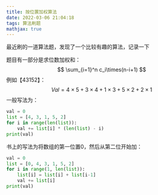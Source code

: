 ```yaml
---
title: 按位置加权算法
date: 2022-03-06 21:04:18
tags: 算法刷题
mathjax: true
---
```


最近刷的一道算法题，发现了一个比较有趣的算法，记录一下

题目有一部分是求位数加权和：
$$
\sum_{i=1}^n c_i\times(n-i+1)
$$
例如【43152】：
$$
Val=4\times5+3\times4+1\times3+5\times2+2\times1
$$
一般写法为：

```python
val = 0
list = [4, 3, 1, 5, 2]
for i in range(len(list)):
    val += list[i] * (len(list) - i)
print(val)
```

书上的写法为将数组的第一位置0，然后从第二位开始加：

```python
val = 0
list = [0, 4, 3, 1, 5, 2]
for i in range(1, len(list)):
    list[i] = list[i] + list[i-1]
    val += list[i]
print(val)

```

